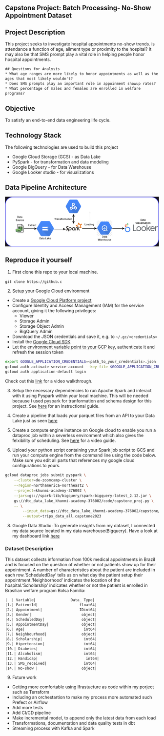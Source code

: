 ## Capstone Project: Batch Processing- No-Show Appointment Dataset

## Project Description
This project seeks to investigate hospital appointments no-show trends. is attendance a function of age, ailment type or proximity to the hospital? It may also be that SMS prompt play a vital role in helping people honor hospital appointments. 

    ## Questions for Analysis
    * What age ranges are more likely to honor appointments as well as the ages that most likely wouldn't?
    * Does SMS prompts play an important role in appoinment showup rates?
    * What percentage of males and females are enrolled in welfare programs?
    
## Objective 
To satisfy an end-to-end data engineering life cycle.

## Technology Stack
The following technologies are used to build this project
- Google Cloud Storage (GCS) - as Data Lake <br>
- PySpark - for transformation and data modeling <br>
- Google BigQuery - for Data Warehouse <br>
- Google Looker studio - for visualizations <br>
## Data Pipeline Architecture
![data-pipeline](images/Architecture.png)

## Reproduce it yourself
1. First clone this repo to your local machine.

`git clone https://github.c`

2. Setup your Google Cloud environment
- Create a [Google Cloud Platform project](https://console.cloud.google.com/cloud-resource-manager)
- Configure Identity and Access Management (IAM) for the service account, giving it the following privileges:
    - Viewer
    - Storage Admin
    - Storage Object Admin
    - BigQuery Admin
- Download the JSON credentials and save it, e.g. to `~/.gc/<credentials>`
- Install the [Google Cloud SDK](https://cloud.google.com/sdk/docs/install-sdk)
- Let the [environment variable point to your GCP key](https://cloud.google.com/docs/authentication/application-default-credentials#GAC), authenticate it and refresh the session token
```bash
export GOOGLE_APPLICATION_CREDENTIALS=<path_to_your_credentials>.json
gcloud auth activate-service-account --key-file $GOOGLE_APPLICATION_CREDENTIALS
gcloud auth application-default login
```
Check out this [link](https://www.youtube.com/watch?v=Hajwnmj0xfQ&list=PL3MmuxUbc_hJed7dXYoJw8DoCuVHhGEQb&index=11&t=29s)  for a video walkthrough.

3. Setup the necessary dependencies to run Apache Spark and interact with it using Pyspark within your local machine. This will be needed because I used pyspark for tranformation and schema design for this project. See [here](https://github.com/DataTalksClub/data-engineering-zoomcamp/tree/main/week_5_batch_processing/setup) for an instructional guide.

4. Create a pipeline that loads your parquet files from an API to your Data Lake just as seen [here](code/4_Spark_to_GCS.ipynb)

6. Create a compute engine instance on Google cloud to enable you run a dataproc job within a severless environment which also gives the felxibility of scheduling. See [here](https://www.youtube.com/watch?v=osAiAYahvh8&list=PL3MmuxUbc_hJed7dXYoJw8DoCuVHhGEQb&index=56) for a video guide.

7. Upload your python script containing your Spark job script to GCS and run your compute engine from the command line using the code below. Make sure you edit all parts that references my google cloud configurations to yours. 

```bash
gcloud dataproc jobs submit pyspark \
    --cluster=de-zoomcamp-cluster \
    --region=northamerica-northeast2 \
    --project=khunmi-academy-376002 \
    --jars=gs://spark-lib/bigquery/spark-bigquery-latest_2.12.jar \
    gs://dtc_data_lake_khunmi-academy-376002/code/capstone_proj.py \
    -- \
        --input_data=gs://dtc_data_lake_khunmi-academy-376002/capstone/ \
        --output=trips_data_all.capstone2023
```

8. Google Data Studio: To generate insights from my dataset, I connected my data source located in my data warehouse(Bigquery). Have a look at my dashboard link [here](https://lookerstudio.google.com/reporting/d7164b60-c4ee-4c65-937d-d10a23b1a75d)

[](images/dashboard.png)

### Dataset Description

This dataset collects information from 100k medical appointments in Brazil and is focused on the
question of whether or not patients show up for their appointment. A number of characteristics
about the patient are included in each row.‘ScheduledDay’ tells us on what day the patient setup their appointment.‘Neighborhood’ indicates the location of the hospital.‘Scholarship’ indicates whether or not the patient is enrolled in Brasilian welfare program Bolsa Família:

    |  | Variable|                Data_ Type|
    |1.| PatientId|                   float64|
    |2.| Appointment|                 IDint64|
    |3.| Gender|                       object|
    |4.| ScheduledDay|                 object|
    |5.| AppointmentDay|               object|
    |6.| Age|                           int64|
    |7.| Neighbourhood|                object|
    |8.| Scholarship|                   int64|
    |9.| Hipertension|                  int64|
    |10.| Diabetes|                     int64|
    |11.| Alcoholism|                   int64|
    |12.| Handicap|                      int64|
    |13.| SMS_received|                 int64|
    |14.| No-show |                    object|

9. Future work
- Getting more comfortable using Ifrastucture as code within my porject such as Terraform
- Including an orchestartion to make my process more automated such Prefect or Airflow
- Add more tests
- Add CI/CD pipeline
- Make incremental model, to append only the latest data from each load
- Transformations, documentation and data quality tests in dbt
- Streaming process with Kafka and Spark